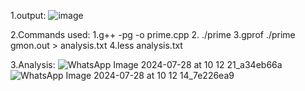 1.output:
![image](https://github.com/user-attachments/assets/7b3221d5-d48a-4e50-9b9c-654c208ca7f9)

2.Commands used:
   1.g++ -pg -o  prime.cpp
   2. ./prime
   3.gprof ./prime gmon.out > analysis.txt
   4.less analysis.txt

3.Analysis:
![WhatsApp Image 2024-07-28 at 10 12 21_a34eb66a](https://github.com/user-attachments/assets/cf7ce89d-d87a-49f8-965c-117c47a6ec86)
![WhatsApp Image 2024-07-28 at 10 12 14_7e226ea9](https://github.com/user-attachments/assets/bb57bce0-7251-4bfe-a89c-f1a395996747)
